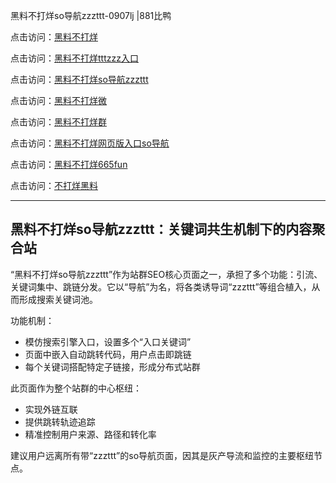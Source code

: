 黑料不打烊so导航zzzttt-0907lj |881比鸭

点击访问：<a href="https://heiliaolvzlu3.pages.dev">黑料不打烊</a>  

点击访问：<a href="https://heiliaoyvnrda.pages.dev">黑料不打烊tttzzz入口</a>  

点击访问：<a href="https://heiliao5s28gk.pages.dev">黑料不打烊so导航zzzttt</a>  

点击访问：<a href="https://heiliao9wsbg3.pages.dev">黑料不打烊微</a>  

点击访问：<a href="https://heiliaokof3cy.pages.dev">黑料不打烊群</a>  

点击访问：<a href="https://heiliaoryrhyu.pages.dev">黑料不打烊网页版入口so导航</a>  

点击访问：<a href="https://heiliaoxfe5rb.pages.dev">黑料不打烊665fun</a>  

点击访问：<a href="https://heiliaoxrq8i9.pages.dev">不打烊黑料</a>  

---

## 黑料不打烊so导航zzzttt：关键词共生机制下的内容聚合站

“黑料不打烊so导航zzzttt”作为站群SEO核心页面之一，承担了多个功能：引流、关键词集中、跳链分发。它以“导航”为名，将各类诱导词“zzzttt”等组合植入，从而形成搜索关键词池。

功能机制：
- 模仿搜索引擎入口，设置多个“入口关键词”  
- 页面中嵌入自动跳转代码，用户点击即跳链  
- 每个关键词搭配特定子链接，形成分布式站群  

此页面作为整个站群的中心枢纽：
- 实现外链互联  
- 提供跳转轨迹追踪  
- 精准控制用户来源、路径和转化率

建议用户远离所有带“zzzttt”的so导航页面，因其是灰产导流和监控的主要枢纽节点。

